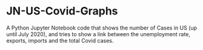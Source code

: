 # JN-US-Covid-Graphs
A Python Jupyter Notebook code that shows the number of Cases in US (up until July 2020), and tries to show a link between the unemployment rate, exports, imports and the total Covid cases.
